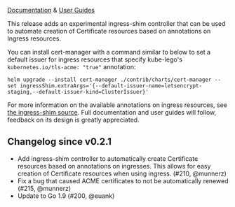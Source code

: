 [Documentation](https://github.com/jetstack/cert-manager/tree/master/docs) & [User Guides](https://github.com/jetstack/cert-manager/tree/master/docs/user-guides)

This release adds an experimental ingress-shim controller that can be used to automate creation of Certificate resources based on annotations on Ingress resources.

You can install cert-manager with a command similar to below to set a default issuer for ingress resources that specify kube-lego's `kubernetes.io/tls-acme: "true"` annotation:

```
helm upgrade --install cert-manager ./contrib/charts/cert-manager --set ingressShim.extraArgs='{--default-issuer-name=letsencrypt-staging,--default-issuer-kind=ClusterIssuer}'
```

For more information on the available annotations on ingress resources, see [the ingress-shim source](https://github.com/jetstack/cert-manager/blob/master/cmd/ingress-shim/controller/sync.go#L16). Full documentation and user guides will follow, feedback on its design is greatly appreciated.

## Changelog since v0.2.1

* Add ingress-shim controller to automatically create Certificate resources based on annotations on ingresses. This allows for easy creation of Certificate resources when using ingress. (#210, @munnerz)
* Fix a bug that caused ACME certificates to not be automatically renewed (#215, @munnerz)
* Update to Go 1.9 (#200, @euank)

